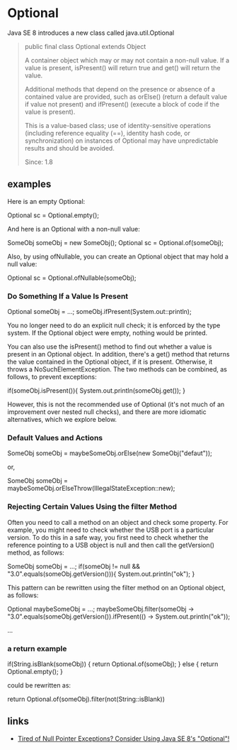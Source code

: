 # Optional

Java SE 8 introduces a new class called java.util.Optional

> public final class Optional<T>
> extends Object
> 
> A container object which may or may not contain a non-null value. If a value is present, isPresent() will return true and get() will return the value.
> 
> Additional methods that depend on the presence or absence of a contained value are provided, such as orElse() (return a default value if value not present) and ifPresent() (execute a block of code if the value is present).
> 
> This is a value-based class; use of identity-sensitive operations (including reference equality (==), identity hash code, or synchronization) on instances of Optional may have unpredictable results and should be avoided.
> 
> Since:
> 1.8

## examples

Here is an empty Optional:

Optional<someObj> sc = Optional.empty();

And here is an Optional with a non-null value:

SomeObj someObj = new SomeObj();
Optional<SomeObj> sc = Optional.of(someObj);

Also, by using ofNullable, you can create an Optional object that may hold a null value:

Optional<SomeObj> sc = Optional.ofNullable(someObj);

### Do Something If a Value Is Present

Optional<SomeObj> someObj = ...;
someObj.ifPresent(System.out::println);

You no longer need to do an explicit null check; it is enforced by the type system. If the Optional object were empty, nothing would be printed.

You can also use the isPresent() method to find out whether a value is present in an Optional object. In addition, there's a get() method that returns the value contained in the Optional object, if it is present. Otherwise, it throws a NoSuchElementException. The two methods can be combined, as follows, to prevent exceptions:

if(someObj.isPresent()){
  System.out.println(someObj.get());
}

However, this is not the recommended use of Optional (it's not much of an improvement over nested null checks), and there are more idiomatic alternatives, which we explore below.

### Default Values and Actions

SomeObj someObj = maybeSomeObj.orElse(new SomeObj("defaut"));

or,

SomeObj someObj = maybeSomeObj.orElseThrow(IllegalStateException::new);

### Rejecting Certain Values Using the filter Method

Often you need to call a method on an object and check some property. For example, you might need to check whether the USB port is a particular version. To do this in a safe way, you first need to check whether the reference pointing to a USB object is null and then call the getVersion() method, as follows:

SomeObj someObj = ...;
if(someObj != null && "3.0".equals(someObj.getVersion())){
  System.out.println("ok");
}

This pattern can be rewritten using the filter method on an Optional object, as follows:

Optional<SomeObj> maybeSomeObj = ...;
maybeSomeObj.filter(someObj -> "3.0".equals(someObj.getVersion()).ifPresent(() -> System.out.println("ok"));

...


### a return example

if(String.isBlank(someObj)) {
  return Optional.of(someObj);
} else {
  return Optional.empty();
}

could be rewritten as:

return Optional.of(someObj).filter(not(String::isBlank))








## links
* [Tired of Null Pointer Exceptions? Consider Using Java SE 8's "Optional"!](https://www.oracle.com/technical-resources/articles/java/java8-optional.html)
